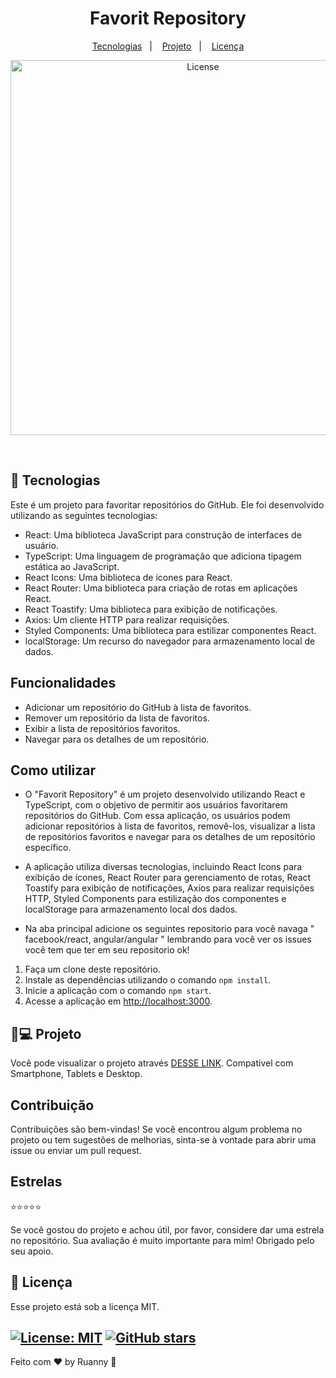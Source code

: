 <h1 align="center">Favorit Repository</h1>


<p align="center">
  <a href="#-tecnologias">Tecnologias</a>&nbsp;&nbsp;&nbsp;|&nbsp;&nbsp;&nbsp;
  <a href="#-projeto">Projeto</a>&nbsp;&nbsp;&nbsp;|&nbsp;&nbsp;&nbsp;
  <a href="#memo-licença">Licença</a>
</p>

<p align="center">
  <img alt="License" src="https://github.com/ruannysil/sistemacadastro/assets/84647446/339e1bb7-96e4-4192-b62b-0b0a5cdc0784" width="600px">
</p>

<br />

## 🚀 Tecnologias

Este é um projeto para favoritar repositórios do GitHub. Ele foi desenvolvido utilizando as seguintes tecnologias:

- React: Uma biblioteca JavaScript para construção de interfaces de usuário.
- TypeScript: Uma linguagem de programação que adiciona tipagem estática ao JavaScript.
- React Icons: Uma biblioteca de ícones para React.
- React Router: Uma biblioteca para criação de rotas em aplicações React.
- React Toastify: Uma biblioteca para exibição de notificações.
- Axios: Um cliente HTTP para realizar requisições.
- Styled Components: Uma biblioteca para estilizar componentes React.
- localStorage: Um recurso do navegador para armazenamento local de dados.

## Funcionalidades

- Adicionar um repositório do GitHub à lista de favoritos.
- Remover um repositório da lista de favoritos.
- Exibir a lista de repositórios favoritos.
- Navegar para os detalhes de um repositório.

## Como utilizar

- O "Favorit Repository" é um projeto desenvolvido utilizando React e TypeScript, com o objetivo de permitir aos usuários favoritarem repositórios do GitHub. Com essa aplicação, os usuários podem adicionar repositórios à lista de favoritos, removê-los, visualizar a lista de repositórios favoritos e navegar para os detalhes de um repositório específico.

- A aplicação utiliza diversas tecnologias, incluindo React Icons para exibição de ícones, React Router para gerenciamento de rotas, React Toastify para exibição de notificações, Axios para realizar requisições HTTP, Styled Components para estilização dos componentes e localStorage para armazenamento local dos dados.

- Na aba principal adicione os seguintes repositorio para você navaga " facebook/react, angular/angular " lembrando para você ver os issues você tem que ter em seu repositorio ok!

1. Faça um clone deste repositório.
2. Instale as dependências utilizando o comando `npm install`.
3. Inicie a aplicação com o comando `npm start`.
4. Acesse a aplicação em [http://localhost:3000](http://localhost:3000).

 ## 🔖💻 Projeto

Você pode visualizar o projeto através [DESSE LINK](https://favorit-repository.vercel.app/). Compativel com Smartphone, Tablets e Desktop.


## Contribuição

Contribuições são bem-vindas! Se você encontrou algum problema no projeto ou tem sugestões de melhorias, sinta-se à vontade para abrir uma issue ou enviar um pull request.

## Estrelas

⭐⭐⭐⭐⭐

Se você gostou do projeto e achou útil, por favor, considere dar uma estrela no repositório. Sua avaliação é muito importante para mim! Obrigado pelo seu apoio.

## :memo: Licença

Esse projeto está sob a licença MIT.

[![License: MIT](https://img.shields.io/badge/License-MIT-yellow.svg)](https://opensource.org/licenses/MIT)
[![GitHub stars](https://img.shields.io/github/stars/seu-usuario/seu-repositorio)](https://github.com/seu-usuario/seu-repositorio/stargazers)
---

Feito com ♥ by Ruanny :wave:

